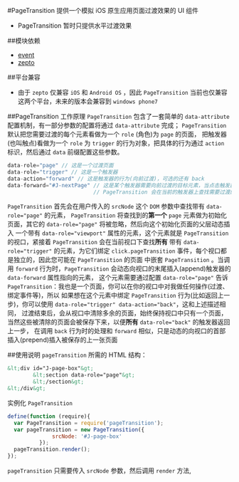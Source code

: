 #PageTransition
提供一个模拟 iOS 原生应用页面过渡效果的 UI 组件

- PageTransition 暂时只提供水平过渡效果

##模块依赖
- [event](http://github.com/alipay/arale/tree/master/lib/events)
- [zepto](http://github.com/alipay/arale/tree/master/lib/zepto)

##平台兼容
- 由于 `zepto` 仅兼容 `iOS` 和 `Android OS` ，因此 `PageTransition` 当前也仅兼容这两个平台，未来的版本会兼容到 `windows phone7`

##PageTransition 工作原理
`PageTransition` 包含了一套简单的 `data-attribute` 配置机制，有一部分参数的配置将通过 `data-attribute` 完成；
`PageTransition` 默认把您需要过渡的每个元素看做为一个 `role` (角色)为 `page` 的页面，
把触发器(也叫触点)看做为一个 `role` 为 `trigger` 的行为对象，把具体的行为通过 `action` 标识，然后通过 `data` 前缀配置这些参数。
```js
data-role="page" // 这是一个过渡页面
data-role="trigger" // 这是一个触发器
data-action="forward" // 这是触发器的行为(向前过渡)，可选的还有 back
data-forward="#J-nextPage" // 这是某个触发器需要向前过渡的目标元素，当点击触发器时，
                           // PageTransition 会在当前的触发器上查找需要过渡的目标元素
```
`PageTransition` 首先会在用户传入的 `srcNode` 这个 `DOM` 参数中查找带有 `data-role="page"` 的元素，
`PageTransition` 将查找到的**第一个** `page` 元素做为初始化页面，其它的 `data-role="page"` 将被忽略，然后向这个初始化页面的父层动态插入
一个带有 `data-role="viewport"` 属性的元素，这个元素就是 `PageTransition` 的视口，紧接着 `PageTransition` 会在当前视口下查找**所有**
带有 `data-role="trigger"` 的元素，为它们绑定 `click.pageTransition` 事件，每个视口都是独立的，因此您可能在 `PageTransition` 的页面
中嵌套 `PageTransition` 。当调用 `forward` 行为时，`PageTransition` 会动态向视口的末尾插入(append)触发器的 `data-forward` 属性指向的元素，
这个元素需要通过配置 `data-role="page"` 告诉 `PageTransition`：我也是一个页面，你可以在你的视口中对我做任何操作(过渡、绑定事件等)，所以
如果想在这个元素中绑定 `PageTransition` 行为(比如返回上一步)，你可以使用 `data-role="trigger" data-action="back"`，这和上述描述相同，
过渡结束后，会从视口中清除多余的页面，始终保持视口中只有一个页面，当然这些被清除的页面会被保存下来，以便**所有** `data-role="back"` 的触发器返回上一步，
在调用 `back` 行为时的处理和 `forward` 相似，只是动态的向视口的首部插入(prepend)插入被保存的上一张页面

##使用说明
`pageTransition` 所需的 HTML 结构：

```html
&lt;div id="J-page-box"&gt;
        &lt;section data-role="page"&gt;
        &lt;/section&gt;
&lt;/div&gt;
```
实例化 `PageTransition`
```js
define(function (require){
  var PageTransition = require('pageTransition');
  var pageTransition = new PageTransition({
              srcNode: '#J-page-box'
          });
  pageTransition.render();
});
```
`pageTransition` 只需要传入 `srcNode` 参数，然后调用 `render` 方法,

